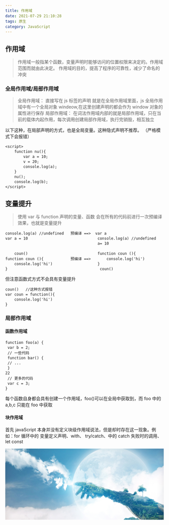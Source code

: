```yaml
---
title: 作用域
date: 2021-07-29 21:10:28
tags: 原生
category: JavaScript
---
```


## 作用域

> 作用域一般指某个函数，变量声明时能够访问的位置权限来决定的。作用域范围而就由此决定。
> 作用域的目的，提高了程序的可靠性，减少了命名的冲突

### 全局作用域/局部作用域

> 全局作用域： 直接写在 js 标签的声明 就是在全局作用域里面，js 全局作用域中有一个全局对象 windeow,在这里创建声明的都会作为 window 对象的属性进行保存
> 局部作用域： 在词法作用域内部的就是局部作用域，只在当前的载体内起作用，每次调用创建局部作用域，执行完销毁，相互独立

以下这种，在局部声明的方式，也是全局变量。这种隐式声明不推荐。 （严格模式下会报错）

```
<script>
    function nu(){
        var a = 10;
        v = 20;
        console.log(a);
    }
    nu();
    console.log(b);
</script>
```

## 变量提升

> 使用 var 与 function 声明的变量、函数 会在所有的代码前进行一次预编译效果，也就是变量提升

```
console.log(a) //undefined   预编译 ==>  var a
var a = 10                               console.log(a) //undefined
                                         a= 10

	coun()                               function coun (){
function coun (){            预编译 ==>       console.log('hi')
	console.log('hi')                    }
}									      coun()

```

但注意函数式方式不会具有变量提升

```
coun()   //这种方式报错
var coun = function(){
	console.log('hi')
}

```

### 局部作用域

#### 函数作用域

```
function foo(a) {
 var b = 2;
 // 一些代码
 function bar() {
 // ...
 }
22
 // 更多的代码
 var c = 3;
}

```

每个函数自身都会具有创建一个作用域，foo()可以在全局中获取到，而 foo 中的 a,b,c 只能在 foo 中获取

#### 块作用域

首先 javaScript 本身并没有定义块级作用域说法，但是却时存在这一现象。例如：for 循环中的 变量定义声明、with、 try/catch、中的 catch 失败时的调用、 let const

![BG图片](/img/1.jpg)
